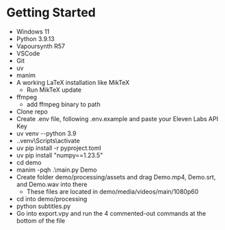 # Getting Started

- Windows 11
- Python 3.9.13
- Vapoursynth R57
- VSCode
- Git
- uv
- manim
- A working LaTeX installation like MikTeX
  - Run MikTeX update
- ffmpeg
  - add ffmpeg binary to path
- Clone repo
- Create .env file, following .env.example and paste your Eleven Labs API Key
- uv venv --python 3.9
- .\.venv\Scripts\activate
- uv pip install -r pyproject.toml
- uv pip install "numpy==1.23.5"
- cd demo
- manim -pqh .\main.py Demo
- Create folder demo/processing/assets and drag Demo.mp4, Demo.srt, and Demo.wav into there
  - These files are located in demo/media/videos/main/1080p60
- cd into demo/processing
- python subtitles.py
- Go into export.vpy and run the 4 commented-out commands at the bottom of the file
